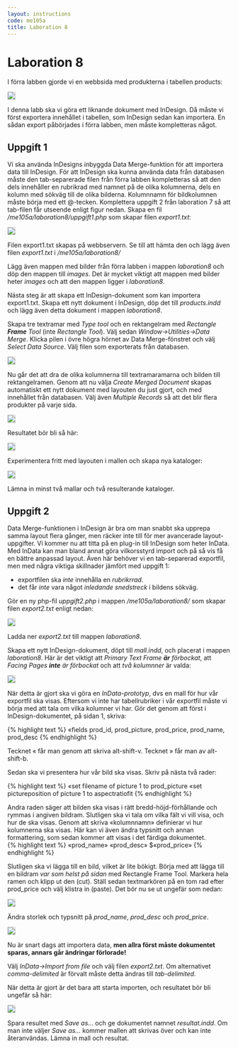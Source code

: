 ```yaml
---
layout: instructions
code: me105a
title: Laboration 8
---
```


<style>
pre {white-space: pre-wrap;}
img { 
   border:1px solid #CCCCCC;
}
</style>
# Laboration 8

I förra labben gjorde vi en webbsida med produkterna i tabellen products:

![](im8/bild1.png)

I denna labb ska vi göra ett liknande dokument med InDesign. Då måste vi först exportera innehållet i tabellen, som InDesign sedan kan importera. En sådan export påbörjades i förra labben, men måste kompletteras något.

## Uppgift 1

Vi ska använda InDesigns inbyggda Data Merge-funktion för att importera data till InDesign. För att InDesign ska kunna använda data från databasen måste den tab-separerade filen från förra labben kompletteras så att den dels innehåller en rubrikrad med namnet på de olika kolumnerna, dels en kolumn med sökväg till de olika bilderna. Kolumnnamn för bildkolumnen måste börja med ett @-tecken. Komplettera uppgift 2 från laboration 7 så att tab-filen får utseende enligt figur nedan. Skapa en fil */me105a/laboration8/uppgift1.php* som skapar filen *export1.txt*:

![](im8/bild2.png)

Filen export1.txt skapas på webbservern. Se till att hämta den och lägg även filen *export1.txt* i */me105a/laboration8/*

Lägg även mappen med bilder från förra labben i mappen *laboration8* och döp den mappen till *images*. Det är mycket viktigt att mappen med bilder heter *images* och att den mappen ligger i *laboration8*. 

Nästa steg är att skapa ett InDesign-dokument som kan importera export1.txt. Skapa ett nytt dokument i InDesign, döp det till *products.indd* och lägg även detta dokument i mappen *laboration8*. 

Skapa tre textramar med *Type tool* och en rektangelram med *Rectangle **Frame** Tool* (inte *Rectangle Tool*). Välj sedan *Window->Utilities->Data Merge*. Klicka pilen i övre högra hörnet av Data Merge-fönstret och välj *Select Data Source*. Välj filen som exporterats från databasen. 

![](im8/bild4.png)

Nu går det att dra de olika kolumnerna till textramaramarna och bilden till rektangelramen. Genom att nu välja *Create Merged Document* skapas automatiskt ett nytt dokument med layouten du just gjort, och med innehållet från databasen. Välj även *Multiple Records* så att det blir flera produkter på varje sida. 

![](im8/bild5.png)

Resultatet bör bli så här:

![](im8/bild6.png)

Experimentera fritt med layouten i mallen och skapa nya kataloger:

![](im8/bild7.png)

Lämna in minst två mallar och två resulterande kataloger. 

## Uppgift 2

Data Merge-funktionen i InDesign är bra om man snabbt ska upprepa samma layout flera gånger, men räcker inte till för mer avancerade layout-uppgifter. Vi kommer nu att titta på en plug-in till InDesign som heter InData. Med InData kan man bland annat göra vilkorsstyrd import och på så vis få en bättre anpassad layout. Även här behöver vi en tab-separerad exportfil, men med några viktiga skillnader jämfört med uppgift 1:

- exportfilen ska *inte* innehålla en *rubrikrrad*. 
- det får *inte* vara något *inledande snedstreck* i bildens sökväg. 

Gör en ny php-fil *uppgift2.php* i mappen */me105a/laboration8/* som skapar filen *export2.txt* enligt nedan:

![](im8/bild8.png)

Ladda ner *export2.txt* till mappen *laboration8*.

Skapa ett nytt InDesign-dokument, döpt till *mall.indd*, och placerat i mappen *laboration8*. Här är det viktigt att *Primary Text Frame **är** förbockat*, att *Facing Pages **inte** är förbockat* och att *två kolumnner* är valda:

![](im8/bild9.png)

När detta är gjort ska vi göra en *InData-prototyp*, dvs en mall för hur vår exportfil ska visas. Eftersom vi inte har tabellrubriker i vår exportfil måste vi börja med att tala om vilka kolumner vi har. Gör det genom att först i InDesign-dokumentet, på sidan 1, skriva:

{% highlight text %}
«fields prod_id, prod_picture, prod_price, prod_name, prod_desc
{% endhighlight %}

Tecknet « får man genom att skriva alt-shift-v. Tecknet » får man av alt-shift-b. 

Sedan ska vi presentera hur vår bild ska visas. Skriv på nästa två rader:

{% highlight text %}
«set filename of picture 1 to prod_picture
«set pictureposition of picture 1 to aspectratiofit
{% endhighlight %}

Andra raden säger att bilden ska visas i rätt bredd-höjd-förhållande och rymmas i angiven bildram. 
Slutligen ska vi tala om vilka fält vi vill visa, och hur de ska visas. Genom att skriva «kolumnnamn»
definierar vi hur kolumnerna ska visas. Här kan vi även ändra typsnitt och annan formattering, som sedan kommer att visas i det färdiga dokumentet. 	
{% highlight text %}
«prod_name»
«prod_desc»
$«prod_price»
{% endhighlight %}

Slutligen ska vi lägga till en bild, vilket är lite bökigt. Börja med att lägga till en bildram *var som helst på sidan* med Rectangle Frame Tool. Markera hela ramen och klipp ut den (cut). Ställ sedan textmarkören på en tom rad efter prod_price och välj klistra in (paste). Det bör nu se ut ungefär som nedan:

![](im8/bild10.png)

Ändra storlek och typsnitt på *prod_name*, *prod_desc* och *prod_price*.

![](im8/bild11.png)

Nu är snart dags att importera data, **men allra först måste dokumentet sparas, annars går ändringar förlorade!** 

Välj *InData->Import from file* och välj filen *export2.txt*. Om alternativet *comma-delimited* är förvalt måste detta ändras till *tab-delimited*. 

När detta är gjort är det bara att starta importen, och resultatet bör bli ungefär så här:

![](im8/bild13.png)

Spara resultet med *Save as...* och ge dokumentet namnet *resultat.indd*. Om man inte väljer *Save as...* kommer mallen att skrivas över och kan inte återanvändas. Lämna in mall och resultat. 